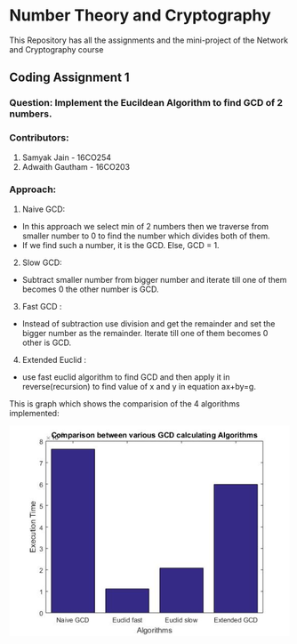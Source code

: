 # Number Theory and Cryptography
This Repository has all the assignments and the mini-project of the Network and Cryptography course

## Coding Assignment 1

### Question: Implement the Eucildean Algorithm to find GCD of 2 numbers. 

### Contributors:

1. Samyak Jain - 16CO254
2. Adwaith Gautham - 16CO203

### Approach: 

1) Naive GCD: 

* In this approach we select min of 2 numbers then we traverse from smaller number to 0 to find the number which divides both of them.
* If we find such a number, it is the GCD. Else, GCD = 1.

2) Slow GCD:

* Subtract smaller number from bigger number and iterate till one of them becomes 0 the other number is GCD.

3) Fast GCD :

* Instead of subtraction use division and get the remainder and set the bigger number as the remainder. Iterate till one of them becomes 0 other is GCD.

4) Extended Euclid :
* use fast euclid algorithm to find GCD and then apply it in reverse(recursion) to find value of x and y in equation ax+by=g.

This is graph which shows the comparision of the 4 algorithms implemented: 

![Graph](./NTC%20Assignment/GCD_16_24.jpg)

